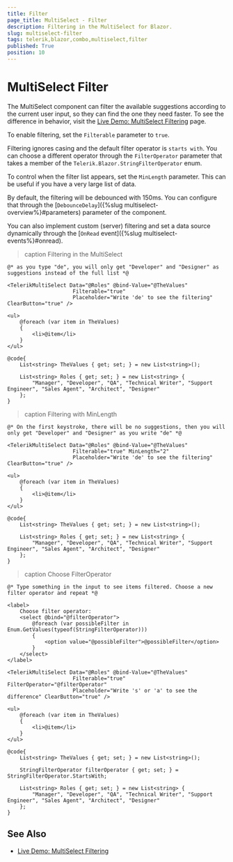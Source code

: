 ```yaml
---
title: Filter
page_title: MultiSelect - Filter
description: Filtering in the MultiSelect for Blazor.
slug: multiselect-filter
tags: telerik,blazor,combo,multiselect,filter
published: True
position: 10
---
```


# MultiSelect Filter

The MultiSelect component can filter the available suggestions according to the current user input, so they can find the one they need faster. To see the difference in behavior, visit the [Live Demo: MultiSelect Filtering](https://demos.telerik.com/blazor-ui/multiselect/filtering) page.

To enable filtering, set the `Filterable` parameter to `true`.

Filtering ignores casing and the default filter operator is `starts with`. You can choose a different operator through the `FilterOperator` parameter that takes a member of the `Telerik.Blazor.StringFilterOperator` enum.

To control when the filter list appears, set the `MinLength` parameter. This can be useful if you have a very large list of data.

By default, the filtering will be debounced with 150ms. You can configure that through the [`DebounceDelay`]({%slug multiselect-overview%}#parameters) parameter of the component.

You can also implement custom (server) filtering and set a data source dynamically through the [`OnRead` event]({%slug multiselect-events%}#onread).

>caption Filtering in the MultiSelect

````CSHTML
@* as you type "de", you will only get "Developer" and "Designer" as suggestions instead of the full list *@

<TelerikMultiSelect Data="@Roles" @bind-Value="@TheValues"
                     Filterable="true"
                     Placeholder="Write 'de' to see the filtering" ClearButton="true" />

<ul>
    @foreach (var item in TheValues)
    {
        <li>@item</li>
    }
</ul>

@code{
    List<string> TheValues { get; set; } = new List<string>();

    List<string> Roles { get; set; } = new List<string> {
        "Manager", "Developer", "QA", "Technical Writer", "Support Engineer", "Sales Agent", "Architect", "Designer"
    };
}
````

>caption Filtering with MinLength

````CSHTML
@* On the first keystroke, there will be no suggestions, then you will only get "Developer" and "Designer" as you write "de" *@

<TelerikMultiSelect Data="@Roles" @bind-Value="@TheValues"
                     Filterable="true" MinLength="2"
                     Placeholder="Write 'de' to see the filtering" ClearButton="true" />

<ul>
    @foreach (var item in TheValues)
    {
        <li>@item</li>
    }
</ul>

@code{
    List<string> TheValues { get; set; } = new List<string>();

    List<string> Roles { get; set; } = new List<string> {
        "Manager", "Developer", "QA", "Technical Writer", "Support Engineer", "Sales Agent", "Architect", "Designer"
    };
}
````


>caption Choose FilterOperator

````CSHTML
@* Type something in the input to see items filtered. Choose a new filter operator and repeat *@

<label>
    Choose filter operator:
    <select @bind="@filterOperator">
        @foreach (var possibleFilter in Enum.GetValues(typeof(StringFilterOperator)))
        {
            <option value="@possibleFilter">@possibleFilter</option>
        }
    </select>
</label>

<TelerikMultiSelect Data="@Roles" @bind-Value="@TheValues"
                     Filterable="true" FilterOperator="@filterOperator"
                     Placeholder="Write 's' or 'a' to see the difference" ClearButton="true" />

<ul>
    @foreach (var item in TheValues)
    {
        <li>@item</li>
    }
</ul>

@code{
    List<string> TheValues { get; set; } = new List<string>();

    StringFilterOperator filterOperator { get; set; } = StringFilterOperator.StartsWith;

    List<string> Roles { get; set; } = new List<string> {
        "Manager", "Developer", "QA", "Technical Writer", "Support Engineer", "Sales Agent", "Architect", "Designer"
    };
}

````

## See Also

  * [Live Demo: MultiSelect Filtering](https://demos.telerik.com/blazor-ui/multiselect/filtering)
   
  
